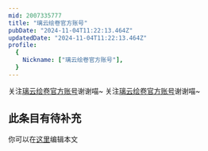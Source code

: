 ```yaml
---
mid: 2007335777
title: "璃云绘卷官方账号"
pubDate: "2024-11-04T11:22:13.464Z"
updatedDate: "2024-11-04T11:22:13.464Z"
profile:
  {
    Nickname: ["璃云绘卷官方账号"],
  }
---
```


关注[璃云绘卷官方账号](https://space.bilibili.com/2007335777)谢谢喵~ 关注[璃云绘卷官方账号](https://space.bilibili.com/2007335777)谢谢喵~

## 此条目有待补充
你可以在[这里](https://github.com/Yuhanawa/VTuber.ICU/edit/master/src/content/v/璃云绘卷官方账号/index.md)编辑本文
